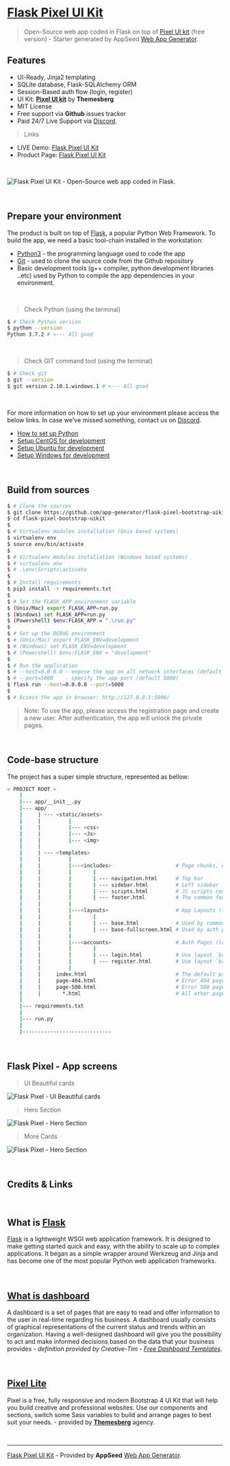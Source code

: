 # [Flask Pixel UI Kit](https://appseed.us/apps/flask-apps/flask-pixel-bootstrap-uikit)

> Open-Source web app coded in Flask on top of [Pixel UI kit](https://themesberg.com/product/ui-kits/pixel-lite-free-bootstrap-4-ui-kit) (free version) - Starter generated by AppSeed [Web App Generator](https://appseed.us/app-generator).

## Features

- UI-Ready, Jinja2 templating
- SQLite database, Flask-SQLAlchemy ORM
- Session-Based auth flow (login, register)
- UI Kit: **[Pixel UI kit](https://themesberg.com/product/ui-kits/pixel-lite-free-bootstrap-4-ui-kit)** by **Themesberg**
- MIT License
- Free support via **Github** issues tracker
- Paid 24/7 Live Support via [Discord](https://discord.gg/fZC6hup).

> Links

- LIVE Demo: [Flask Pixel UI Kit](https://flask-pixel-bootstrap-uikit.appseed.us/)
- Product Page: [Flask Pixel UI Kit](https://appseed.us/apps/flask-apps/flask-pixel-bootstrap-uikit)

<br />

![Flask Pixel UI Kit - Open-Source web app coded in Flask.](https://raw.githubusercontent.com/app-generator/flask-pixel-bootstrap-uikit/master/media/flask-pixel-bootstrap-uikit-screen.png)

<br />

## Prepare your environment

The product is built on top of [Flask](https://palletsprojects.com/p/flask/), a popular Python Web Framework. To build the app, we need a basic tool-chain installed in the workstation: 

- [Python3](https://www.python.org/) - the programming language used to code the app
- [Git](https://git-scm.com/) - used to clone the source code from the Github repository
- Basic development tools (g++ compiler, python development libraries ..etc) used by Python to compile the app dependencies in your environment.

<br />

> Check Python (using the terminal)

```bash
$ # Check Python version
$ python --version
Python 3.7.2 # <--- All good
```

<br />

> Check GIT command tool (using the terminal)

```bash
$ # Check git
$ git --version
$ git version 2.10.1.windows.1 # <--- All good
```

<br />

For more information on how to set up your environment please access the below links. In case we've missed something, contact us on [Discord](https://discord.gg/fZC6hup).

- [How to set up Python](/how-to/install-python)
- [Setup CentOS for development](/how-to/setup-centos-for-development/)
- [Setup Ubuntu for development](/how-to/setup-ubuntu-for-development/)
- [Setup Windows for development](/how-to/setup-windows-for-development/)

<br />

## Build from sources

```bash
$ # Clone the sources
$ git clone https://github.com/app-generator/flask-pixel-bootstrap-uikit.git
$ cd flask-pixel-bootstrap-uikit
$
$ # Virtualenv modules installation (Unix based systems)
$ virtualenv env
$ source env/bin/activate
$
$ # Virtualenv modules installation (Windows based systems)
$ # virtualenv env
$ # .\env\Scripts\activate
$
$ # Install requirements
$ pip3 install -r requirements.txt
$
$ # Set the FLASK_APP environment variable
$ (Unix/Mac) export FLASK_APP=run.py
$ (Windows) set FLASK_APP=run.py
$ (Powershell) $env:FLASK_APP = ".\run.py"
$
$ # Set up the DEBUG environment
$ # (Unix/Mac) export FLASK_ENV=development
$ # (Windows) set FLASK_ENV=development
$ # (Powershell) $env:FLASK_ENV = "development"
$
$ # Run the application
$ # --host=0.0.0.0 - expose the app on all network interfaces (default 127.0.0.1)
$ # --port=5000    - specify the app port (default 5000)  
$ flask run --host=0.0.0.0 --port=5000
$
$ # Access the app in browser: http://127.0.0.1:5000/
```

> Note: To use the app, please access the registration page and create a new user. After authentication, the app will unlock the private pages.

<br />

## Code-base structure

The project has a super simple structure, represented as bellow:

```bash
< PROJECT ROOT >
    |
    |--- app/__init__.py
    |--- app/
    |     | --- <static/assets>
    |     |         |
    |     |         |--- <css>
    |     |         |--- <Js>
    |     |         |--- <img>
    |     |
    |     | --- <templates>
    |     |         |
    |     |         |---<includes>                     # Page chunks, components
    |     |         |       |
    |     |         |       | --- navigation.html      # Top bar
    |     |         |       | --- sidebar.html         # Left sidebar
    |     |         |       | --- scripts.html         # JS scripts common to all pages
    |     |         |       | --- footer.html          # The common footer
    |     |         |
    |     |         |---<layouts>                      # App Layouts (the master pages)
    |     |         |       |
    |     |         |       | --- base.html            # Used by common pages like index, UI
    |     |         |       | --- base-fullscreen.html # Used by auth pages (login, register)
    |     |         |
    |     |         |---<accounts>                     # Auth Pages (login, register)
    |     |         |       |
    |     |         |       | --- login.html           # Use layout `base-fullscreen.html`
    |     |         |       | --- register.html        # Use layout `base-fullscreen.html`  
    |     |         |
    |     |     index.html                             # The default page
    |     |     page-404.html                          # Error 404 page (page not found)
    |     |     page-500.html                          # Error 500 page (server error)
    |     |       *.html                               # All other pages provided by the UI Kit
    |
    |--- requirements.txt
    |
    |--- run.py
    |
    |-----------------------------
```

<br />

## Flask Pixel - App screens

> UI Beautiful cards

![Flask Pixel - UI Beautiful cards](https://raw.githubusercontent.com/app-generator/flask-pixel-bootstrap-uikit/master/media/flask-pixel-bootstrap-uikit-screen-1.png)

> Hero Section

![Flask Pixel - Hero Section](https://raw.githubusercontent.com/app-generator/flask-pixel-bootstrap-uikit/master/media/flask-pixel-bootstrap-uikit-screen-2.png)

> More Cards

![Flask Pixel - Hero Section](https://raw.githubusercontent.com/app-generator/flask-pixel-bootstrap-uikit/master/media/flask-pixel-bootstrap-uikit-screen-5.png)

<br />

## Credits & Links

<br />

## What is [Flask](https://www.palletsprojects.com/p/flask/)

[Flask](https://www.palletsprojects.com/p/flask/) is a lightweight WSGI web application framework. It is designed to make getting started quick and easy, with the ability to scale up to complex applications. It began as a simple wrapper around Werkzeug and Jinja and has become one of the most popular Python web application frameworks.

<br />

## [What is dashboard](https://en.wikipedia.org/wiki/Dashboard_(business))

A dashboard is a set of pages that are easy to read and offer information to the user in real-time regarding his business. A dashboard usually consists of graphical representations of the current status and trends within an organization. Having a well-designed dashboard will give you the possibility to act and make informed decisions based on the data that your business provides - *definition provided by Creative-Tim - [Free Dashboard Templates](https://www.creative-tim.com/blog/web-design/free-dashboard-templates/?ref=appseed)*.

<br />

## [Pixel Lite](https://themesberg.com/product/ui-kits/pixel-lite-free-bootstrap-4-ui-kit)

Pixel is a free, fully responsive and modern Bootstrap 4 UI Kit that will help you build creative and professional websites. Use our components and sections, switch some Sass variables to build and arrange pages to best suit your needs. - provided by **[Themesberg](https://themesberg.com/?ref=appseed)** agency.

<br />

---
[Flask Pixel UI Kit](https://appseed.us/apps/flask-apps/flask-pixel-bootstrap-uikit) - Provided by **AppSeed** [Web App Generator](https://appseed.us/app-generator).
